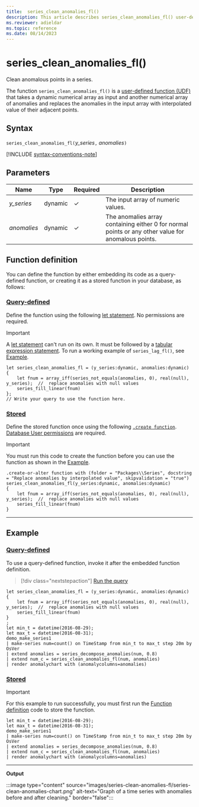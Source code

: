 ```yaml
---
title:  series_clean_anomalies_fl()
description: This article describes series_clean_anomalies_fl() user-defined function in Azure Data Explorer.
ms.reviewer: adieldar
ms.topic: reference
ms.date: 08/14/2023
---
```

# series_clean_anomalies_fl()

Clean anomalous points in a series.

The function `series_clean_anomalies_fl()` is a [user-defined function (UDF)](../query/functions/user-defined-functions.md) that takes a dynamic numerical array as input and another numerical array of anomalies and replaces the anomalies in the input array with interpolated value of their adjacent points.

## Syntax

`series_clean_anomalies_fl(`*y_series*`,` *anomalies*`)`

[!INCLUDE [syntax-conventions-note](../../includes/syntax-conventions-note.md)]

## Parameters

|Name|Type|Required|Description|
|--|--|--|--|
| *y_series* | dynamic | &check; | The input array of numeric values.|
| *anomalies* | dynamic | &check; | The anomalies array containing either 0 for normal points or any other value for anomalous points.|

## Function definition

You can define the function by either embedding its code as a query-defined function, or creating it as a stored function in your database, as follows:

### [Query-defined](#tab/query-defined)

Define the function using the following [let statement](../query/letstatement.md). No permissions are required.

> [!IMPORTANT]
> A [let statement](../query/letstatement.md) can't run on its own. It must be followed by a [tabular expression statement](../query/tabularexpressionstatements.md). To run a working example of `series_lag_fl()`, see [Example](#example).

```kusto
let series_clean_anomalies_fl = (y_series:dynamic, anomalies:dynamic)
{
    let fnum = array_iff(series_not_equals(anomalies, 0), real(null), y_series);  //  replace anomalies with null values
    series_fill_linear(fnum)
};
// Write your query to use the function here.
```

### [Stored](#tab/stored)

Define the stored function once using the following [`.create function`](../management/create-function.md). [Database User permissions](../management/access-control/role-based-access-control.md) are required.

> [!IMPORTANT]
> You must run this code to create the function before you can use the function as shown in the [Example](#example).

```kusto
.create-or-alter function with (folder = "Packages\\Series", docstring = "Replace anomalies by interpolated value", skipvalidation = "true")
series_clean_anomalies_fl(y_series:dynamic, anomalies:dynamic)
{
    let fnum = array_iff(series_not_equals(anomalies, 0), real(null), y_series);  //  replace anomalies with null values
    series_fill_linear(fnum)
}
```

---

## Example

### [Query-defined](#tab/query-defined)

To use a query-defined function, invoke it after the embedded function definition.

> [!div class="nextstepaction"]
> <a href="https://dataexplorer.azure.com/clusters/https%3a%2f%2fhelp.kusto.windows.net/databases/Samples?query=H4sIAAAAAAAEAG2OzYrCQBCE74G8Qx8TMJJkQVwkz%2bBB8TqMkxbDTk%2bHmQ4q%2bPBmTPw57LGq66tqiwLUOSXQQKsFpSPM6rJaFeW6qH%2fzTZrYGNHX%2fyM%2fVYy0SKxI%2f6EK6DsMVZrcIepi0uAGagwPTrIc2MF%2brNiJph5Onml%2bQHieCYI91CXB8QbbcEAf2%2fAq6FrQjknbWNnA1K1aNEw9B1TvYzbuLaBcrvMvdPSU%2bWDGonYfRJ3sRL2dJ%2btHEv1s3sxZe4FLJ2fIXhbbgVxovrE0eQDAQen6VwEAAA%3d%3d" target="_blank">Run the query</a>

```kusto
let series_clean_anomalies_fl = (y_series:dynamic, anomalies:dynamic)
{
    let fnum = array_iff(series_not_equals(anomalies, 0), real(null), y_series);  //  replace anomalies with null values
    series_fill_linear(fnum)
}
;
let min_t = datetime(2016-08-29);
let max_t = datetime(2016-08-31);
demo_make_series1
| make-series num=count() on TimeStamp from min_t to max_t step 20m by OsVer
| extend anomalies = series_decompose_anomalies(num, 0.8)
| extend num_c = series_clean_anomalies_fl(num, anomalies)
| render anomalychart with (anomalycolumns=anomalies)
```

### [Stored](#tab/stored)

> [!IMPORTANT]
> For this example to run successfully, you must first run the [Function definition](#function-definition) code to store the function.

```kusto
let min_t = datetime(2016-08-29);
let max_t = datetime(2016-08-31);
demo_make_series1
| make-series num=count() on TimeStamp from min_t to max_t step 20m by OsVer
| extend anomalies = series_decompose_anomalies(num, 0.8)
| extend num_c = series_clean_anomalies_fl(num, anomalies)
| render anomalychart with (anomalycolumns=anomalies)
```

---

**Output**

:::image type="content" source="images/series-clean-anomalies-fl/series-clean-anomalies-chart.png" alt-text="Graph of a time series with anomalies before and after cleaning." border="false":::
